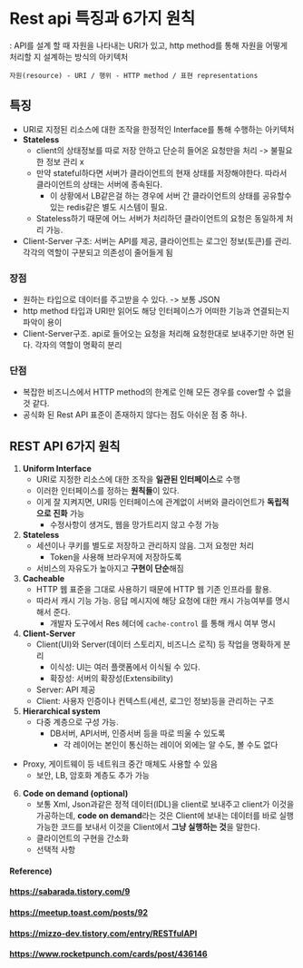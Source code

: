 # Rest api 특징과 6가지 원칙

: API를 설계 할 때 자원을 나타내는 URI가 있고, http method를 통해 자원을 어떻게 처리할 지 설계하는 방식의 아키텍처

```
자원(resource) - URI / 행위 - HTTP method / 표현 representations
```



## 특징

* URI로 지정된 리소스에 대한 조작을 한정적인 Interface를 통해 수행하는 아키텍처
* **Stateless**
  * client의 상태정보를 따로 저장 안하고 단순히 들어온 요청만을 처리 -> 불필요한 정보 관리 x
  * 만약 stateful하다면 서버가 클라이언트의 현재 상태를 저장해야한다. 따라서 클라이언트의 상태는 서버에 종속된다.
    * 이 상황에서 LB같은걸 하는 경우에 서버 간 클라이언트의 상태를 공유할수있는 redis같은 별도 시스템이 필요.
  * Stateless하기 때문에 어느 서버가 처리하던 클라이언트의 요청은 동일하게 처리 가능.
* Client-Server 구조: 서버는 API를 제공, 클라이언트는 로그인 정보(토큰)를 관리. 각각의 역할이 구분되고 의존성이 줄어들게 됨



### 장점

* 원하는 타입으로 데이터를 주고받을 수 있다. -> 보통 JSON
* http method 타입과 URI만 읽어도 해당 인터페이스가 어떠한 기능과 연결되는지 파악이 용이
* Client-Server구조. api로 들어오는 요청을 처리해 요청한대로 보내주기만 하면 된다. 각자의 역할이 명확히 분리 



### 단점

* 복잡한 비즈니스에서 HTTP method의 한계로 인해 모든 경우를 cover할 수 없을 것 같다.
* 공식화 된 Rest API 표준이 존재하지 않다는 점도 아쉬운 점 중 하나.



## REST API 6가지 원칙

1. **Uniform Interface**
   * URI로 지정한 리소스에 대한 조작을 **일관된 인터페이스**로 수행
   * 이러한 인터페이스를 정하는 **원칙들**이 있다.
   * 이게 잘 지켜지면, URI등 인터페이스에 관계없이 서버와 클라이언트가 **독립적으로 진화** 가능
     * 수정사항이 생겨도, 웹을 망가트리지 않고 수정 가능
2. **Stateless**
   * 세션이나 쿠키를 별도로 저장하고 관리하지 않음. 그저 요청만 처리
     * Token을 사용해 브라우저에 저장하도록
   * 서비스의 자유도가 높아지고 **구현이 단순**해짐
3. **Cacheable**
   * HTTP 웹 표준을 그대로 사용하기 때문에 HTTP 웹 기존 인프라를 활용.
   * 따라서 캐시 기능 가능. 응답 메시지에 해당 요청에 대한 캐시 가능여부를 명시해서 준다.
     * 개발자 도구에서 Res 헤더에 `cache-control` 를 통해 캐시 여부 명시
4. **Client-Server**
   * Client(UI)와 Server(데이터 스토리지, 비즈니스 로직) 등 작업을 명확하게 분리
     * 이식성: UI는 여러 플랫폼에서 이식될 수 있다.
     * 확장성: 서버의 확장성(Extensibility)
   * Server: API 제공
   * Client: 사용자 인증이나 컨텍스트(세션, 로그인 정보)등을 관리하는 구조
5. **Hierarchical system**
   * 다중 계층으로 구성 가능.
     * DB서버, API서버, 인증서버 등을 따로 띄울 수 있도록
       * 각 레이어는 본인이 통신하는 레이어 외에는 알 수도, 볼 수도 없다
  * Proxy, 게이트웨이 등 네트워크 중간 매체도 사용할 수 있음
     * 보안, LB, 암호화 계층도 추가 가능
6. **Code on demand (optional)**
   - 보통 Xml, Json과같은 정적 데이터(IDL)을 client로 보내주고 client가 이것을 가공하는데, **code on demand**라는 것은 Client에 보내는 데이터를 바로 실행 가능한 코드를 보내서 이것을 Client에서 **그냥 실행하는 것**을 말한다.
   - 클라이언트의 구현을 간소화
   - 선택적 사항



#### Reference)

#### https://sabarada.tistory.com/9

#### https://meetup.toast.com/posts/92

#### https://mizzo-dev.tistory.com/entry/RESTfulAPI

#### https://www.rocketpunch.com/cards/post/436146